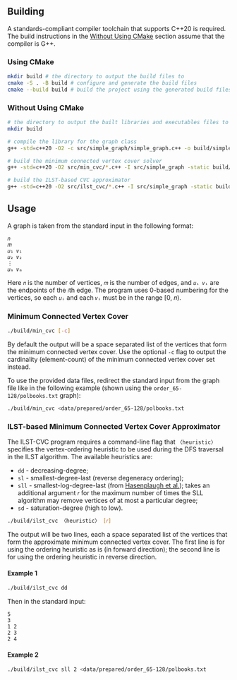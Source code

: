 ## Building

A standards-compliant compiler toolchain that supports C++20 is required. The build instructions in the [Without Using CMake](#without-using-cmake) section assume that the compiler is G++.

### Using CMake

```bash
mkdir build # the directory to output the build files to
cmake -S . -B build # configure and generate the build files
cmake --build build # build the project using the generated build files
```

### Without Using CMake

```bash
# the directory to output the built libraries and executables files to
mkdir build

# compile the library for the graph class
g++ -std=c++20 -O2 -c src/simple_graph/simple_graph.c++ -o build/simple_graph.o

# build the minimum connected vertex cover solver
g++ -std=c++20 -O2 src/min_cvc/*.c++ -I src/simple_graph -static build/simple_graph.o -o build/min_cvc

# build the ILST-based CVC approximator
g++ -std=c++20 -O2 src/ilst_cvc/*.c++ -I src/simple_graph -static build/simple_graph.o -o build/ilst_cvc
```

## Usage

A graph is taken from the standard input in the following format:

```
𝑛
𝑚
𝑢₁ 𝑣₁
𝑢₂ 𝑣₂
⋮
𝑢ₘ 𝑣ₘ
```

Here `𝑛` is the number of vertices, `𝑚` is the number of edges, and `𝑢ᵢ 𝑣ᵢ` are the endpoints of the `𝑖`th edge.
The program uses 0-based numbering for the vertices, so each `𝑢ᵢ` and each `𝑣ᵢ` must be in the range [0, 𝑛).

### Minimum Connected Vertex Cover

```bash
./build/min_cvc [-c]
```

By default the output will be a space separated list of the vertices that form the minimum connected vertex cover. Use the optional `-c` flag to output the cardinality (element-count) of the minimum connected vertex cover set instead.

To use the provided data files, redirect the standard input from the graph file like in the following example (shown using the `order_65-128/polbooks.txt` graph):

```bash
./build/min_cvc <data/prepared/order_65-128/polbooks.txt
```

### ILST-based Minimum Connected Vertex Cover Approximator

The ILST-CVC program requires a command-line flag that `〈heuristic〉` specifies the vertex-ordering heuristic to be used during the DFS traversal in the ILST algorithm. The available heuristics are:

- `dd` - decreasing-degree;
- `sl` - smallest-degree-last (reverse degeneracy ordering);
- `sll` - smallest-log-degree-last (from [Hasenplaugh et al.][1]); takes an additional argument `𝑟` for the maximum number of times the SLL algorithm may remove vertices of at most a particular degree;
- `sd` - saturation-degree (high to low).

[1]: http://supertech.csail.mit.edu/papers/HasenplaughKaSc14.pdf

```bash
./build/ilst_cvc 〈heuristic〉 [𝑟]
```

The output will be two lines, each a space separated list of the vertices that form the approximate minimum connected vertex cover. The first line is for using the ordering heuristic as is (in forward direction); the second line is for using the ordering heuristic in reverse direction.

#### Example 1

```bash
./build/ilst_cvc dd
```

Then in the standard input:
```
5
3
1 2
2 3
2 4
```

#### Example 2

```bash
./build/ilst_cvc sll 2 <data/prepared/order_65-128/polbooks.txt
```
